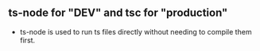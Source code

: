 ## ts-node for "DEV" and tsc for "production"
- ts-node is used to run ts files directly without needing to compile them first. 